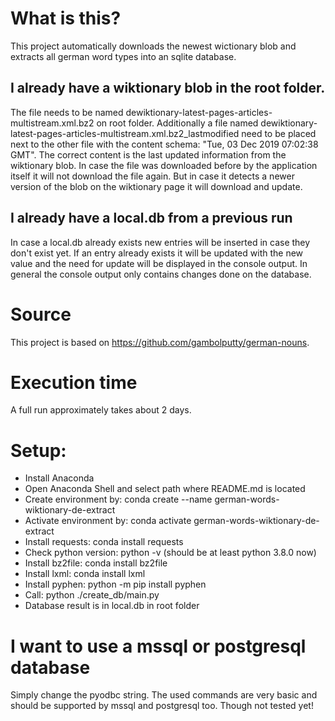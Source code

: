 # What is this?
This project automatically downloads the newest wictionary blob and extracts all german word types into an sqlite database.
## I already have a wiktionary blob in the root folder.
The file needs to be named dewiktionary-latest-pages-articles-multistream.xml.bz2 on root folder. Additionally a file named dewiktionary-latest-pages-articles-multistream.xml.bz2_lastmodified need to be placed next to the other file with the content schema: "Tue, 03 Dec 2019 07:02:38 GMT". The correct content is the last updated information from the wiktionary blob.
In case the file was downloaded before by the application itself it will not download the file again. But in case it detects a newer version of the blob on the wiktionary page it will download and update.
## I already have a local.db from a previous run
In case a local.db already exists new entries will be inserted in case they don't exist yet. If an entry already exists it will be updated with the new value and the need for update will be displayed in the console output. In general the console output only contains changes done on the database.

# Source
This project is based on https://github.com/gambolputty/german-nouns.

# Execution time
A full run approximately takes about 2 days.

# Setup:
- Install Anaconda
- Open Anaconda Shell and select path where README.md is located
- Create environment by: conda create --name german-words-wiktionary-de-extract
- Activate environment by: conda activate german-words-wiktionary-de-extract
- Install requests: conda install requests
- Check python version: python -v (should be at least python 3.8.0 now)
- Install bz2file: conda install bz2file
- Install lxml: conda install lxml
- Install pyphen: python -m pip install pyphen
- Call: python ./create_db/main.py
- Database result is in local.db in root folder

# I want to use a mssql or postgresql database
Simply change the pyodbc string. The used commands are very basic and should be supported by mssql and postgresql too.
Though not tested yet!
